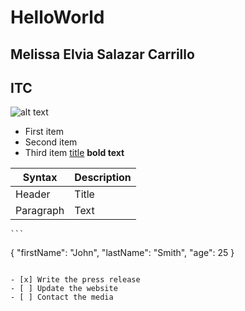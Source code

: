 # HelloWorld

## Melissa Elvia Salazar Carrillo
## ITC

![alt text](image.jpg)
- First item
- Second item
- Third item
[title](https://www.example.com)
**bold text**

| Syntax | Description |
| ----------- | ----------- |
| Header | Title |
| Paragraph | Text |
	```
{
  "firstName": "John",
  "lastName": "Smith",
  "age": 25
}
```

- [x] Write the press release
- [ ] Update the website
- [ ] Contact the media

